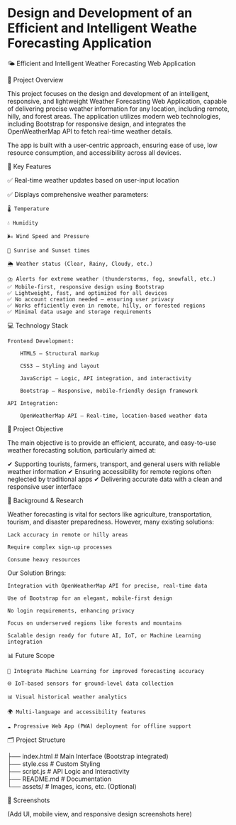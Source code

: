 # Design and Development of an Efficient and Intelligent Weathe Forecasting Application

🌤️ Efficient and Intelligent Weather Forecasting Web Application

📌 Project Overview

This project focuses on the design and development of an intelligent, responsive, and lightweight Weather Forecasting Web Application, capable of delivering precise weather information for any location, including remote, hilly, and forest areas. The application utilizes modern web technologies, including Bootstrap for responsive design, and integrates the OpenWeatherMap API to fetch real-time weather details.

The app is built with a user-centric approach, ensuring ease of use, low resource consumption, and accessibility across all devices.

🌟 Key Features

✅ Real-time weather updates based on user-input location

✅ Displays comprehensive weather parameters:

    🌡️ Temperature

    💧 Humidity

    🌬️ Wind Speed and Pressure

    🌄 Sunrise and Sunset times

    🌦️ Weather status (Clear, Rainy, Cloudy, etc.)

    ⛈️ Alerts for extreme weather (thunderstorms, fog, snowfall, etc.)
    ✅ Mobile-first, responsive design using Bootstrap
    ✅ Lightweight, fast, and optimized for all devices
    ✅ No account creation needed — ensuring user privacy
    ✅ Works efficiently even in remote, hilly, or forested regions
    ✅ Minimal data usage and storage requirements

💻 Technology Stack

    Frontend Development:

        HTML5 — Structural markup

        CSS3 — Styling and layout

        JavaScript — Logic, API integration, and interactivity

        Bootstrap — Responsive, mobile-friendly design framework

    API Integration:

        OpenWeatherMap API — Real-time, location-based weather data

🎯 Project Objective

The main objective is to provide an efficient, accurate, and easy-to-use weather forecasting solution, particularly aimed at:

✔ Supporting tourists, farmers, transport, and general users with reliable weather information
✔ Ensuring accessibility for remote regions often neglected by traditional apps
✔ Delivering accurate data with a clean and responsive user interface

📖 Background & Research

Weather forecasting is vital for sectors like agriculture, transportation, tourism, and disaster preparedness. However, many existing solutions:

    Lack accuracy in remote or hilly areas

    Require complex sign-up processes

    Consume heavy resources

Our Solution Brings:

    Integration with OpenWeatherMap API for precise, real-time data

    Use of Bootstrap for an elegant, mobile-first design

    No login requirements, enhancing privacy

    Focus on underserved regions like forests and mountains

    Scalable design ready for future AI, IoT, or Machine Learning integration

📊 Future Scope

    🔧 Integrate Machine Learning for improved forecasting accuracy

    🌐 IoT-based sensors for ground-level data collection

    📊 Visual historical weather analytics

    🌍 Multi-language and accessibility features

    ☁️ Progressive Web App (PWA) deployment for offline support

🗂️ Project Structure

├── index.html         # Main Interface (Bootstrap integrated)  
├── style.css          # Custom Styling  
├── script.js          # API Logic and Interactivity  
├── README.md          # Documentation  
└── assets/            # Images, icons, etc. (Optional)  

📸 Screenshots

(Add UI, mobile view, and responsive design screenshots here)
